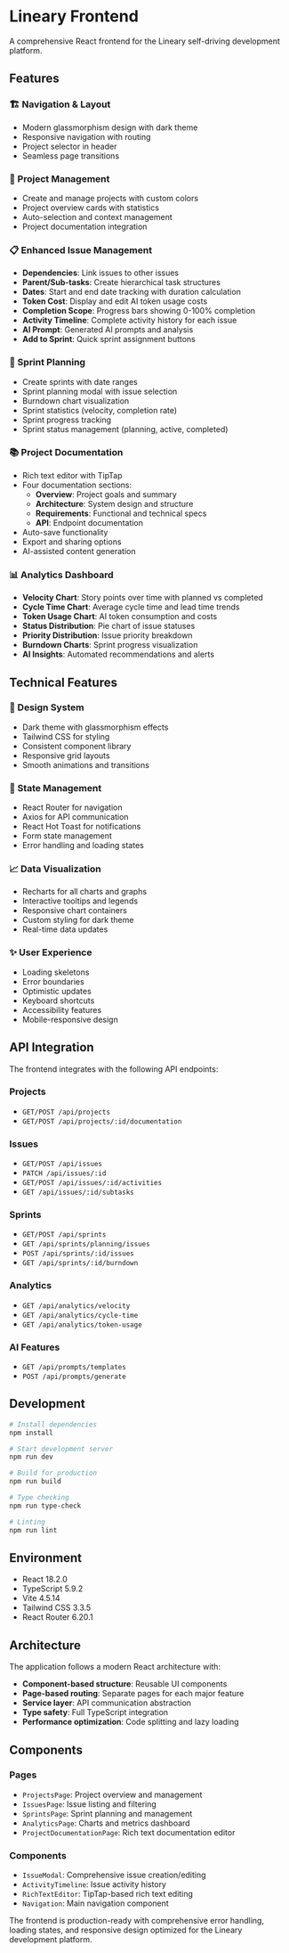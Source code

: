 # Lineary Frontend

A comprehensive React frontend for the Lineary self-driving development platform.

## Features

### 🏗️ Navigation & Layout
- Modern glassmorphism design with dark theme
- Responsive navigation with routing
- Project selector in header
- Seamless page transitions

### 📁 Project Management
- Create and manage projects with custom colors
- Project overview cards with statistics
- Auto-selection and context management
- Project documentation integration

### 📋 Enhanced Issue Management
- **Dependencies**: Link issues to other issues
- **Parent/Sub-tasks**: Create hierarchical task structures
- **Dates**: Start and end date tracking with duration calculation
- **Token Cost**: Display and edit AI token usage costs
- **Completion Scope**: Progress bars showing 0-100% completion
- **Activity Timeline**: Complete activity history for each issue
- **AI Prompt**: Generated AI prompts and analysis
- **Add to Sprint**: Quick sprint assignment buttons

### 🏃 Sprint Planning
- Create sprints with date ranges
- Sprint planning modal with issue selection
- Burndown chart visualization
- Sprint statistics (velocity, completion rate)
- Sprint progress tracking
- Sprint status management (planning, active, completed)

### 📚 Project Documentation
- Rich text editor with TipTap
- Four documentation sections:
  - **Overview**: Project goals and summary
  - **Architecture**: System design and structure
  - **Requirements**: Functional and technical specs
  - **API**: Endpoint documentation
- Auto-save functionality
- Export and sharing options
- AI-assisted content generation

### 📊 Analytics Dashboard
- **Velocity Chart**: Story points over time with planned vs completed
- **Cycle Time Chart**: Average cycle time and lead time trends
- **Token Usage Chart**: AI token consumption and costs
- **Status Distribution**: Pie chart of issue statuses
- **Priority Distribution**: Issue priority breakdown
- **Burndown Charts**: Sprint progress visualization
- **AI Insights**: Automated recommendations and alerts

## Technical Features

### 🎨 Design System
- Dark theme with glassmorphism effects
- Tailwind CSS for styling
- Consistent component library
- Responsive grid layouts
- Smooth animations and transitions

### 🔧 State Management
- React Router for navigation
- Axios for API communication
- React Hot Toast for notifications
- Form state management
- Error handling and loading states

### 📈 Data Visualization
- Recharts for all charts and graphs
- Interactive tooltips and legends
- Responsive chart containers
- Custom styling for dark theme
- Real-time data updates

### ✨ User Experience
- Loading skeletons
- Error boundaries
- Optimistic updates
- Keyboard shortcuts
- Accessibility features
- Mobile-responsive design

## API Integration

The frontend integrates with the following API endpoints:

### Projects
- `GET/POST /api/projects`
- `GET/POST /api/projects/:id/documentation`

### Issues
- `GET/POST /api/issues`
- `PATCH /api/issues/:id`
- `GET/POST /api/issues/:id/activities`
- `GET /api/issues/:id/subtasks`

### Sprints
- `GET/POST /api/sprints`
- `GET /api/sprints/planning/issues`
- `POST /api/sprints/:id/issues`
- `GET /api/sprints/:id/burndown`

### Analytics
- `GET /api/analytics/velocity`
- `GET /api/analytics/cycle-time`
- `GET /api/analytics/token-usage`

### AI Features
- `GET /api/prompts/templates`
- `POST /api/prompts/generate`

## Development

```bash
# Install dependencies
npm install

# Start development server
npm run dev

# Build for production
npm run build

# Type checking
npm run type-check

# Linting
npm run lint
```

## Environment

- React 18.2.0
- TypeScript 5.9.2
- Vite 4.5.14
- Tailwind CSS 3.3.5
- React Router 6.20.1

## Architecture

The application follows a modern React architecture with:

- **Component-based structure**: Reusable UI components
- **Page-based routing**: Separate pages for each major feature
- **Service layer**: API communication abstraction
- **Type safety**: Full TypeScript integration
- **Performance optimization**: Code splitting and lazy loading

## Components

### Pages
- `ProjectsPage`: Project overview and management
- `IssuesPage`: Issue listing and filtering
- `SprintsPage`: Sprint planning and management
- `AnalyticsPage`: Charts and metrics dashboard
- `ProjectDocumentationPage`: Rich text documentation editor

### Components
- `IssueModal`: Comprehensive issue creation/editing
- `ActivityTimeline`: Issue activity history
- `RichTextEditor`: TipTap-based rich text editing
- `Navigation`: Main navigation component

The frontend is production-ready with comprehensive error handling, loading states, and responsive design optimized for the Lineary development platform.